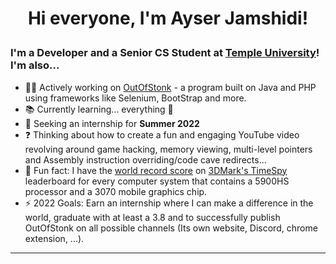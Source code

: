 # <p align="center">Hi everyone, I'm Ayser Jamshidi!</p>

### I'm a Developer and a Senior CS Student at [Temple University][temple_website]! I'm also...
- 👩‍💻 Actively working on [OutOfStonk][outofstonk_repo] - a program built on Java and PHP using frameworks like Selenium, BootStrap and more.
- 📚 Currently learning... everything 🤣
- 💬 Seeking an internship for **Summer 2022**
- ❓ Thinking about how to create a fun and engaging YouTube video revolving around game hacking, memory viewing, multi-level pointers and Assembly instruction overriding/code cave redirects...
- 🎈 Fun fact: I have the [world record score][3dmark_myscore] on [3DMark's TimeSpy][3dmark_general] leaderboard for every computer system that contains a 5900HS processor and a 3070 mobile graphics chip.
- ⚡ 2022 Goals: Earn an internship where I can make a difference in the world, graduate with at least a 3.8 and to successfully publish OutOfStonk on all possible channels (Its own website, Discord, chrome extension, ...).

***

<!-- ### Languages and Tools that I enjoy using -->




<!--
✨
- 🔭 I’m currently working on ...
- 🌱 I’m currently learning ...
- 👯 I’m looking to collaborate on ...
- 🤔 I’m looking for help with ...
- 💬 Ask me about ...
- 📫 How to reach me: ...
- 😄 Pronouns: ...
- ⚡ Fun fact: ...

Tut: https://www.youtube.com/watch?v=ECuqb5Tv9qI
-->

[outofstonk_repo]: https://github.com/ayserjamshidi/OutOfStonk
[temple_website]: https://www.temple.edu/
[3dmark_general]: https://www.3dmark.com/search#advanced?test=spy%20P&cpuId=2791&gpuId=1370&gpuCount=0&deviceType=ALL&storageModel=ALL&memoryChannels=0&country=&scoreType=overallScore&hofMode=false&showInvalidResults=false&freeParams=&minGpuCoreClock=&maxGpuCoreClock=&minGpuMemClock=&maxGpuMemClock=&minCpuClock=&maxCpuClock=
[3dmark_myscore]: https://www.3dmark.com/spy/24908755
